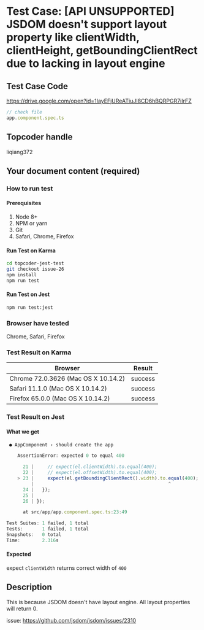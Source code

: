 # Test Case: [API UNSUPPORTED] JSDOM doesn't support layout property like clientWidth, clientHeight, getBoundingClientRect due to lacking in layout engine

## Test Case Code
https://drive.google.com/open?id=1IayEFjUReATiuJI8CD6hBQRPGR7iIrFZ

```js
// check file
app.component.spec.ts
```

## Topcoder handle

liqiang372

## Your document content (required)
### How to run test
#### Prerequisites

1. Node 8+
2. NPM or yarn
3. Git
4. Safari, Chrome, Firefox

#### Run Test on Karma

```bash
cd topcoder-jest-test
git checkout issue-26
npm install
npm run test
```
#### Run Test on Jest

```bash
npm run test:jest
```

### Browser have tested

Chrome, Safari, Firefox

### Test Result on Karma

| Browser | Result |
| ------ | ------ |
| Chrome 72.0.3626 (Mac OS X 10.14.2) | success |
| Safari 11.1.0 (Mac OS X 10.14.2)  | success | 
| Firefox 65.0.0 (Mac OS X 10.14.2) | success | 


### Test Result on Jest 
#### What we get
```js
 ● AppComponent › should create the app

    AssertionError: expected 0 to equal 400

      21 |     // expect(el.clientWidth).to.equal(400);
      22 |     // expect(el.offsetWidth).to.equal(400);
    > 23 |     expect(el.getBoundingClientRect().width).to.equal(400);
         |                                                 ^
      24 |   });
      25 | 
      26 | });

      at src/app/app.component.spec.ts:23:49

Test Suites: 1 failed, 1 total
Tests:       1 failed, 1 total
Snapshots:   0 total
Time:        2.316s
```
#### Expected
expect `clientWidth` returns correct width of `400`

## Description
This is because JSDOM doesn't have layout engine. All layout properties will return 0.

issue: https://github.com/jsdom/jsdom/issues/2310




